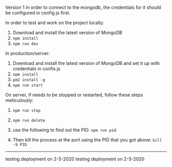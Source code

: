 Version 1
In order to connect to the mongodb, the credentials for it should be configured in config.js first.

In order to test and work on the project locally:
1. Download and install the latest version of MongoDB
2. `npm install`
3. `npm run dev`

In production/server:
1. Download and install the latest version of MongoDB and set it up with credentials in confis.js
2. `npm install`
3. `pm2 install -g`
3. `npm run start`

On server, if needs to be stopped or restarted, follow these steps meticulously:
1. `npm run stop`
2. `npm run delete`

3. use the following to find out the PID:
`npm run pid`

4. Then kill the process at the port using the PID that you got above:
`kill -9 PID `


--- 
testing deployment on 2-5-2020
testing deployment on 2-5-2020
